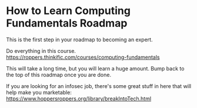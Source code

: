 # How to Learn Computing Fundamentals Roadmap

This is the first step in your roadmap to becoming an expert. 

Do everything in this course. <https://roppers.thinkific.com/courses/computing-fundamentals> 

This will take a long time, but you will learn a huge amount. Bump back to the top of this roadmap once you are done. 

If you are looking for an infosec job, there's some great stuff in here that will help make you marketable: <https://www.hoppersroppers.org/library/breakIntoTech.html>
